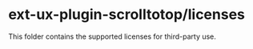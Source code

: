 # ext-ux-plugin-scrolltotop/licenses

This folder contains the supported licenses for third-party use.
